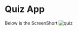# Quiz App
Below is the ScreenShort
![quiz](https://github.com/98Sourav/Simple-Quiz/assets/86801205/2da8ebc7-5e76-4bde-b170-702eb935eaea)



